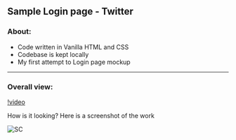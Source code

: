 ## Sample Login page - Twitter
### About:
- Code written in Vanilla HTML and CSS
- Codebase is kept locally
- My first attempt to Login page mockup
***
### Overall view:

[!video](https://user-images.githubusercontent.com/40853486/116823221-e761de80-aba0-11eb-9774-6a20e08545b3.mp4)

How is it looking? Here is a screenshot of the work
  
![SC](https://user-images.githubusercontent.com/40853486/116823001-900f3e80-ab9f-11eb-9e27-a7a537383e0a.PNG)
